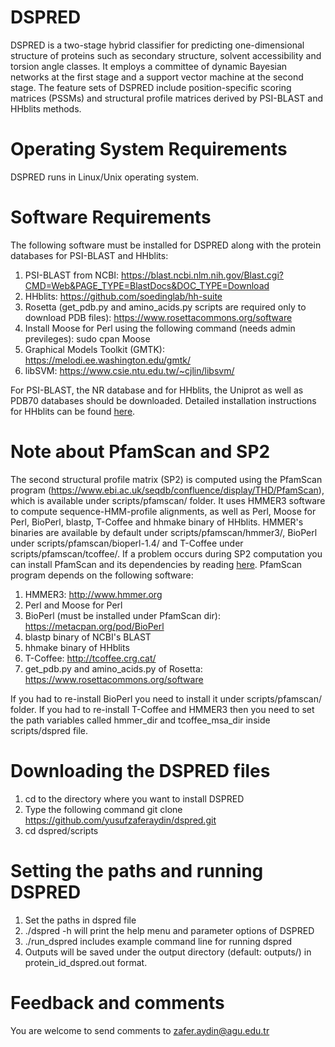 # DSPRED
DSPRED is a two-stage hybrid classifier for predicting one-dimensional structure of proteins such as secondary structure, solvent accessibility and torsion angle classes. It employs a committee of dynamic Bayesian networks at the first stage and a support vector machine at the second stage. The feature sets of DSPRED include position-specific scoring matrices (PSSMs) and structural profile matrices derived by PSI-BLAST and HHblits methods. 

# Operating System Requirements
DSPRED runs in Linux/Unix operating system.

# Software Requirements
The following software must be installed for DSPRED along with the protein databases for PSI-BLAST and HHblits:
1. PSI-BLAST from NCBI: https://blast.ncbi.nlm.nih.gov/Blast.cgi?CMD=Web&PAGE_TYPE=BlastDocs&DOC_TYPE=Download
2. HHblits: https://github.com/soedinglab/hh-suite 
3. Rosetta (get_pdb.py and amino_acids.py scripts are required only to download PDB files): https://www.rosettacommons.org/software 
4. Install Moose for Perl using the following command (needs admin previleges): sudo cpan Moose
5. Graphical Models Toolkit (GMTK): https://melodi.ee.washington.edu/gmtk/
6. libSVM: https://www.csie.ntu.edu.tw/~cjlin/libsvm/

For PSI-BLAST, the NR database and for HHblits, the Uniprot as well as PDB70 databases should be downloaded. Detailed installation instructions for HHblits can be found [here](install_hhsuite). 

# Note about PfamScan and SP2

The second structural profile matrix (SP2) is computed using the PfamScan program (https://www.ebi.ac.uk/seqdb/confluence/display/THD/PfamScan), which is available under scripts/pfamscan/ folder.  It uses HMMER3 software to compute sequence-HMM-profile alignments, as well as Perl, Moose for Perl, BioPerl, blastp, T-Coffee and hhmake binary of HHblits. HMMER's binaries are available by default under scripts/pfamscan/hmmer3/, BioPerl under scripts/pfamscan/bioperl-1.4/ and T-Coffee under scripts/pfamscan/tcoffee/. If a problem occurs during SP2 computation you can install PfamScan and its dependencies by reading [here](scripts/pfamscan/README_pfamscan). PfamScan program depends on the following software:

1. HMMER3: http://www.hmmer.org
2. Perl and Moose for Perl
3. BioPerl (must be installed under PfamScan dir): https://metacpan.org/pod/BioPerl 
4. blastp binary of NCBI's BLAST
5. hhmake binary of HHblits
6. T-Coffee: http://tcoffee.crg.cat/
7. get_pdb.py and amino_acids.py of Rosetta: https://www.rosettacommons.org/software 

If you had to re-install BioPerl you need to install it under scripts/pfamscan/ folder. If you had to re-install T-Coffee and HMMER3 then you need to set the path variables called hmmer_dir and tcoffee_msa_dir inside scripts/dspred file.

# Downloading the DSPRED files

1. cd to the directory where you want to install DSPRED
2. Type the following command
    git clone https://github.com/yusufzaferaydin/dspred.git
3. cd dspred/scripts

# Setting the paths and running DSPRED

1. Set the paths in dspred file 
2. ./dspred -h will print the help menu and parameter options of DSPRED
3. ./run_dspred includes example command line for running dspred
4. Outputs will be saved under the output directory (default: outputs/) in protein_id_dspred.out format.

# Feedback and comments

You are welcome to send comments to zafer.aydin@agu.edu.tr

